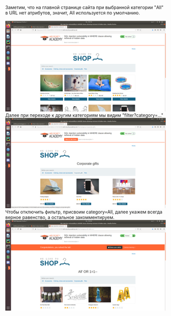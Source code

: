 Заметим, что на главной странице сайта при выбранной категории "All" в URL нет атрибутов, значит, All используется по умолчанию.<br/><br/>
<img src="screenshot1.png"> 
Далее при переходе к другим категориям мы видим "filter?category=..."
<img src="screenshot2.png"> 
Чтобы отключить фильтр, присвоим category=All, далее укажем всегда верное равенство, а остальное закомментируем.
<img src="screenshot3.png"> 
